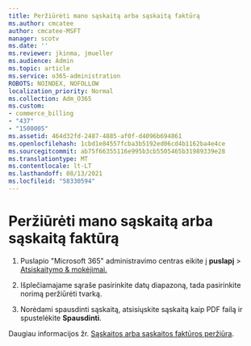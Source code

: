 ```yaml
---
title: Peržiūrėti mano sąskaitą arba sąskaitą faktūrą
ms.author: cmcatee
author: cmcatee-MSFT
manager: scotv
ms.date: ''
ms.reviewer: jkinma, jmueller
ms.audience: Admin
ms.topic: article
ms.service: o365-administration
ROBOTS: NOINDEX, NOFOLLOW
localization_priority: Normal
ms.collection: Adm_O365
ms.custom:
- commerce_billing
- "437"
- "1500005"
ms.assetid: 464d32fd-2487-4885-af0f-d4096b694861
ms.openlocfilehash: 1cbd1e84557fcba3b5192ed06cd4b1162ba4e4ce
ms.sourcegitcommit: ab75f66355116e995b3cb5505465b31989339e28
ms.translationtype: MT
ms.contentlocale: lt-LT
ms.lasthandoff: 08/13/2021
ms.locfileid: "58330594"
---
```

# <a name="view-my-bill-or-invoice"></a>Peržiūrėti mano sąskaitą arba sąskaitą faktūrą

1. Puslapio "Microsoft 365" administravimo centras eikite į **puslapį** \> [Atsiskaitymo & mokėjimai.](https://go.microsoft.com/fwlink/p/?linkid=848039)

2. Išplečiamajame sąraše pasirinkite datų diapazoną, tada pasirinkite norimą peržiūrėti tvarką.

3. Norėdami spausdinti sąskaitą, atsisiųskite sąskaitą kaip PDF failą ir spustelėkite **Spausdinti**.

Daugiau informacijos žr. [Sąskaitos arba sąskaitos faktūros peržiūra](https://docs.microsoft.com/microsoft-365/commerce/billing-and-payments/view-your-bill-or-invoice).
